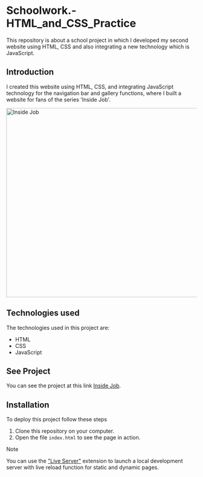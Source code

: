 # Schoolwork.-HTML_and_CSS_Practice
This repository is about a school project in which I developed my second website using HTML, CSS and also integrating a new technology which is JavaScript.

## Introduction
I created this website using HTML, CSS, and integrating JavaScript technology for the navigation bar and gallery functions, where I built a website for fans of the series 'Inside Job'.

<img src="https://github.com/Henry0604/Schoolwork.-HTML_CSS_and_JavaScript_Practice/assets/113632465/8b3d9bfe-afad-4322-a2a6-f4e15b3ed954" alt="Inside Job" width="1000" height="500" />

## Technologies used 

The technologies used in this project are:

 - HTML
 - CSS
 - JavaScript

## See Project

You can see the project at this link [Inside Job](https://schoolwork-html-css-and-javascript-pt.netlify.app/).

## Installation

To deploy this project follow these steps

1. Clone this repository on your computer.
2. Open the file `index.html` to see the page in action.

>[!NOTE]
> You can use the ["Live Server"](https://marketplace.visualstudio.com/items?itemName=ritwickdey.LiveServer) extension to launch a local development server with live reload function for static and dynamic pages.
